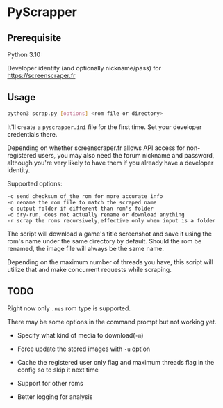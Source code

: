 # PyScrapper

## Prerequisite

Python 3.10

Developer identity (and optionally nickname/pass) for <https://screenscraper.fr>

## Usage

```bash
python3 scrap.py [options] <rom file or directory>
```

It'll create a `pyscrapper.ini` file for the first time. Set your developer credentials there.

Depending on whether screenscraper.fr allows API access for non-registered users, you may also need the forum nickname and password, although you're very likely to have them if you already have a developer identity.

Supported options:

```text
-c send checksum of the rom for more accurate info
-n rename the rom file to match the scraped name
-o output folder if different than rom's folder
-d dry-run, does not actually rename or download anything
-r scrap the roms recursively,effective only when input is a folder
```

The script will download a game's title screenshot and save it using the rom's name under the same directory by default. Should the rom be renamed, the image file will always be the same name.

Depending on the maximum number of threads you have, this script will utilize that and make concurrent requests while scraping.

## TODO

Right now only `.nes` rom type is supported.

There may be some options in the command prompt but not working yet.

* Specify what kind of media to download(`-m`)

* Force update the stored images with `-u` option

* Cache the registered user only flag and maximum threads flag in the config so to skip it next time

* Support for other roms

* Better logging for analysis
